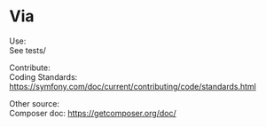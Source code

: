 # Via

Use:  
See tests/

Contribute:  
Coding Standards: https://symfony.com/doc/current/contributing/code/standards.html

Other source:  
Composer doc: https://getcomposer.org/doc/